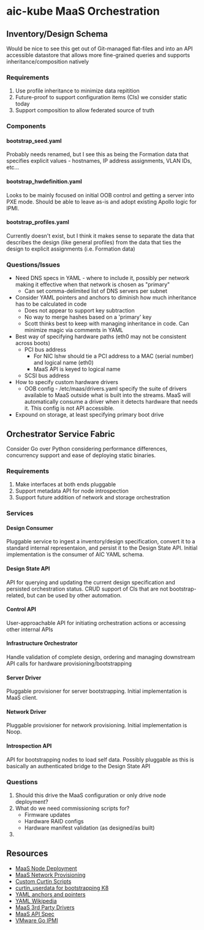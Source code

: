 # aic-kube MaaS Orchestration #

## Inventory/Design Schema ##

Would be nice to see this get out of Git-managed flat-files and into
an API accessible datastore that allows more fine-grained queries
and supports inheritance/composition natively

### Requirements ###

1. Use profile inheritance to minimize data repitition
2. Future-proof to support configuration items (CIs) we consider static today
3. Support composition to allow federated source of truth

### Components ###

#### bootstrap_seed.yaml ####

Probably needs renamed, but I see this as being the Formation data
that specifies explicit values - hostnames, IP address assignments,
VLAN IDs, etc...

#### bootstrap_hwdefinition.yaml ####

Looks to be mainly focused on initial OOB control and getting a server
into PXE mode. Should be able to leave as-is and adopt existing
Apollo logic for IPMI.

#### bootstrap_profiles.yaml ####

Currently doesn't exist, but I think it makes sense to separate the
data that describes the design (like general profiles) from the data
that ties the design to explicit assignments (i.e. Formation data)

### Questions/Issues ###

* Need DNS specs in YAML - where to include it, possibly per network
making it effective when that network is chosen as "primary"
	* Can set comma-delimited list of DNS servers per subnet
* Consider YAML pointers and anchors to diminish how much inheritance
has to be calculated in code
	* Does not appear to support key subtraction
	* No way to merge hashes based on a 'primary' key
	* Scott thinks best to keep with managing inheritance in code. Can minimize
	magic via comments in YAML
* Best way of specifying hardware paths (eth0 may not be consistent across boots)
	* PCI bus address
		* For NIC lshw should tie a PCI address to a MAC (serial number) and logical
		name (eth0)
		* MaaS API is keyed to logical name
	* SCSI bus address
* How to specify custom hardware drivers
	* OOB config - /etc/maas/drivers.yaml specify the suite of drivers available
	to MaaS outside what is built into the streams. MaaS will automatically
	consume a driver when it detects hardware that needs it. This config is not
	API accessible.
* Expound on storage, at least specifying primary boot drive

## Orchestrator Service Fabric ##

Consider Go over Python considering performance differences, concurrency support
and ease of deploying static binaries.

### Requirements ###

1. Make interfaces at both ends pluggable
2. Support metadata API for node introspection
3. Support future addition of network and storage orchestration

### Services ###

#### Design Consumer ####

Pluggable service to ingest a inventory/design specification, convert it to a standard
internal representaion, and persist it to the Design State API. Initial implementation
is the consumer of AIC YAML schema.

#### Design State API ####

API for querying and updating the current design specification and persisted orchestration status.
CRUD support of CIs that are not bootstrap-related, but can be used by other automation.

#### Control API ####

User-approachable API for initiating orchestration actions or accessing other internal
APIs

#### Infrastructure Orchestrator ####

Handle validation of complete design, ordering and managing downstream API calls for hardware
provisioning/bootstrapping

#### Server Driver ####

Pluggable provisioner for server bootstrapping. Initial implementation is MaaS client.

#### Network Driver ####

Pluggable provisioner for network provisioning. Initial implementation is Noop.

#### Introspection API ####

API for bootstrapping nodes to load self data. Possibly pluggable as this is basically an
authenticated bridge to the Design State API

### Questions ###

1. Should this drive the MaaS configuration or only drive node deployment?
2. What do we need commissioning scripts for?
	* Firmware updates
	* Hardware RAID configs
	* Hardware manifest validation (as designed/as built)
3. 

## Resources ##

* [MaaS Node Deployment](https://insights.ubuntu.com/2016/01/23/maas-setup-deploying-openstack-on-maas-1-9-with-juju/)
* [MaaS Network Provisioning](https://insights.ubuntu.com/2016/01/31/nodes-networking-deploying-openstack-on-maas-1-9-with-juju/)
* [Custom Curtin Scripts](http://caribou.kamikamamak.com/2015/06/26/custom-partitioning-with-maas-and-curtin-2/)
* [curtin_userdata for bootstrapping K8](https://gist.github.com/aric49/4d424929346e7fbb3ddbd87c7a49ba67)
* [YAML anchors and pointers](http://blog.daemonl.com/2016/02/yaml.html)
* [YAML Wikipedia](https://en.wikipedia.org/wiki/YAML)
* [MaaS 3rd Party Drivers](http://people.canonical.com/~jlane/third-party-drivers.html)
* [MaaS API Spec](https://maas.ubuntu.com/docs2.0/api.html)
* [VMware Go IPMI](https://github.com/vmware/goipmi)


